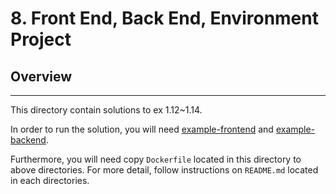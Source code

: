 # 8. Front End, Back End, Environment Project

## Overview
---

This directory contain solutions to ex 1.12~1.14.

In order to run the solution, you will need [example-frontend](https://github.com/docker-hy/material-applications/tree/main/example-frontend) and [example-backend](https://github.com/docker-hy/material-applications/tree/main/example-backend). 

Furthermore, you will need copy `Dockerfile` located in this directory to above directories. For more detail, follow instructions on `README.md` located in each directories.